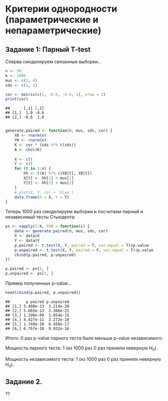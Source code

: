 Критерии однородности (параметрические и непараметрические)
==========================================================
Задание 1: Парный T-test
------------------------

Сперва смоделируем связанные выборки...

```r
n <- 50
k <- 1000
mus <- c(2, 4)
sds <- c(1, 1)

cor <- matrix(c(1, -0.6, -0.6, 1), nrow = 2)
print(cor)
```

```
##      [,1] [,2]
## [1,]  1.0 -0.6
## [2,] -0.6  1.0
```

```r

generate.paired <- function(n, mus, sds, cor) {
    X0 <- rnorm(n)
    Y0 <- rnorm(n)
    K <- cor * (sds %*% t(sds))
    A <- chol(K)
    
    X <- c()
    Y <- c()
    for (t in 1:n) {
        hh <- t(A) %*% c(X0[t], Y0[t])
        X[t] <- hh[1] + mus[1]
        Y[t] <- hh[2] + mus[2]
    }
    # plot(X, Y, col = 'blue')
    data.frame(X = X, Y = Y)
}
```


Теперь 1000 раз смоделируем выборки и посчитаем парный и независимый тесты Стьюдента:

```r
ps <- sapply(1:k, FUN = function(i) {
    data <- generate.paired(n, mus, sds, cor)
    X <- data$X
    Y <- data$Y
    p.paired <- t.test(X, Y, paired = T, var.equal = T)$p.value
    p.unpaired <- t.test(X, Y, paired = F, var.equal = T)$p.value
    cbind(p.paired, p.unpaired)
})

p.paired <- ps[1, ]
p.unpaired <- ps[2, ]
```


Пример полученных p-value...

```r
head(cbind(p.paired, p.unpaired))
```

```
##       p.paired p.unpaired
## [1,] 5.498e-13  1.214e-20
## [2,] 5.665e-13  2.366e-21
## [3,] 1.196e-09  1.854e-15
## [4,] 4.427e-11  2.272e-18
## [5,] 1.749e-10  6.456e-17
## [6,] 6.767e-10  9.932e-16
```


Итого: 0 раз p-value парного теста было меньше p-value независимого.

Мощность парного теста: 1 (из 1000 раз 0 раз приняли неверную $H_0$).

Мощность независимого теста: 1 (из 1000 раз 0 раз приняли неверную $H_0$).


Задание 2.
----------
??
